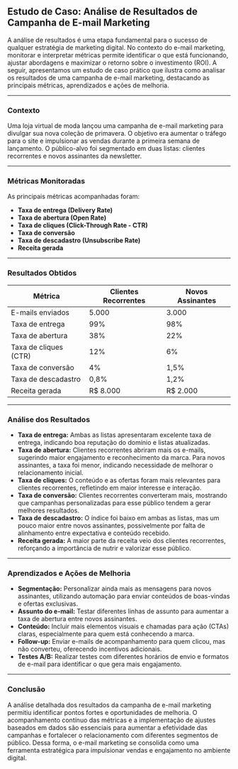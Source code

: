 
## Estudo de Caso: Análise de Resultados de Campanha de E-mail Marketing

A análise de resultados é uma etapa fundamental para o sucesso de qualquer estratégia de marketing digital. No contexto do e-mail marketing, monitorar e interpretar métricas permite identificar o que está funcionando, ajustar abordagens e maximizar o retorno sobre o investimento (ROI). A seguir, apresentamos um estudo de caso prático que ilustra como analisar os resultados de uma campanha de e-mail marketing, destacando as principais métricas, aprendizados e ações de melhoria.

---

### Contexto

Uma loja virtual de moda lançou uma campanha de e-mail marketing para divulgar sua nova coleção de primavera. O objetivo era aumentar o tráfego para o site e impulsionar as vendas durante a primeira semana de lançamento. O público-alvo foi segmentado em duas listas: clientes recorrentes e novos assinantes da newsletter.

---

### Métricas Monitoradas

As principais métricas acompanhadas foram:

- **Taxa de entrega (Delivery Rate)**
- **Taxa de abertura (Open Rate)**
- **Taxa de cliques (Click-Through Rate - CTR)**
- **Taxa de conversão**
- **Taxa de descadastro (Unsubscribe Rate)**
- **Receita gerada**

---

### Resultados Obtidos

| Métrica                  | Clientes Recorrentes | Novos Assinantes |
|--------------------------|---------------------|------------------|
| E-mails enviados         | 5.000               | 3.000            |
| Taxa de entrega          | 99%                 | 98%              |
| Taxa de abertura         | 38%                 | 22%              |
| Taxa de cliques (CTR)    | 12%                 | 6%               |
| Taxa de conversão        | 4%                  | 1,5%             |
| Taxa de descadastro      | 0,8%                | 1,2%             |
| Receita gerada           | R$ 8.000            | R$ 2.000         |

---

### Análise dos Resultados

- **Taxa de entrega:** Ambas as listas apresentaram excelente taxa de entrega, indicando boa reputação do domínio e listas atualizadas.
- **Taxa de abertura:** Clientes recorrentes abriram mais os e-mails, sugerindo maior engajamento e reconhecimento da marca. Para novos assinantes, a taxa foi menor, indicando necessidade de melhorar o relacionamento inicial.
- **Taxa de cliques:** O conteúdo e as ofertas foram mais relevantes para clientes recorrentes, refletindo em maior interesse e interação.
- **Taxa de conversão:** Clientes recorrentes converteram mais, mostrando que campanhas personalizadas para esse público tendem a gerar melhores resultados.
- **Taxa de descadastro:** O índice foi baixo em ambas as listas, mas um pouco maior entre novos assinantes, possivelmente por falta de alinhamento entre expectativa e conteúdo recebido.
- **Receita gerada:** A maior parte da receita veio dos clientes recorrentes, reforçando a importância de nutrir e valorizar esse público.

---

### Aprendizados e Ações de Melhoria

- **Segmentação:** Personalizar ainda mais as mensagens para novos assinantes, utilizando automação para enviar conteúdos de boas-vindas e ofertas exclusivas.
- **Assunto do e-mail:** Testar diferentes linhas de assunto para aumentar a taxa de abertura entre novos assinantes.
- **Conteúdo:** Incluir mais elementos visuais e chamadas para ação (CTAs) claras, especialmente para quem está conhecendo a marca.
- **Follow-up:** Enviar e-mails de acompanhamento para quem clicou, mas não converteu, oferecendo incentivos adicionais.
- **Testes A/B:** Realizar testes com diferentes horários de envio e formatos de e-mail para identificar o que gera mais engajamento.

---

### Conclusão

A análise detalhada dos resultados da campanha de e-mail marketing permitiu identificar pontos fortes e oportunidades de melhoria. O acompanhamento contínuo das métricas e a implementação de ajustes baseados em dados são essenciais para aumentar a efetividade das campanhas e fortalecer o relacionamento com diferentes segmentos de público. Dessa forma, o e-mail marketing se consolida como uma ferramenta estratégica para impulsionar vendas e engajamento no ambiente digital.
```

